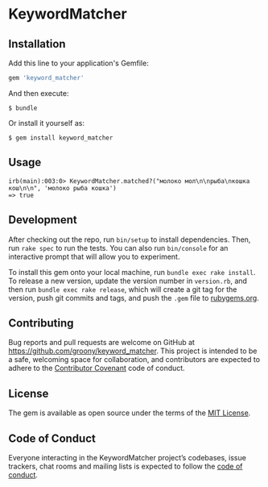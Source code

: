 # KeywordMatcher

## Installation

Add this line to your application's Gemfile:

```ruby
gem 'keyword_matcher'
```

And then execute:

    $ bundle

Or install it yourself as:

    $ gem install keyword_matcher

## Usage

```
irb(main):003:0> KeywordMatcher.matched?("молоко мол\n\nрыба\nкошка   кош\n\n", 'молоко рыба кошка')
=> true
```

## Development

After checking out the repo, run `bin/setup` to install dependencies. Then, run `rake spec` to run the tests. You can also run `bin/console` for an interactive prompt that will allow you to experiment.

To install this gem onto your local machine, run `bundle exec rake install`. To release a new version, update the version number in `version.rb`, and then run `bundle exec rake release`, which will create a git tag for the version, push git commits and tags, and push the `.gem` file to [rubygems.org](https://rubygems.org).

## Contributing

Bug reports and pull requests are welcome on GitHub at https://github.com/groony/keyword_matcher. This project is intended to be a safe, welcoming space for collaboration, and contributors are expected to adhere to the [Contributor Covenant](http://contributor-covenant.org) code of conduct.

## License

The gem is available as open source under the terms of the [MIT License](https://opensource.org/licenses/MIT).

## Code of Conduct

Everyone interacting in the KeywordMatcher project’s codebases, issue trackers, chat rooms and mailing lists is expected to follow the [code of conduct](https://github.com/groony/keyword_matcher/blob/master/CODE_OF_CONDUCT.md).
